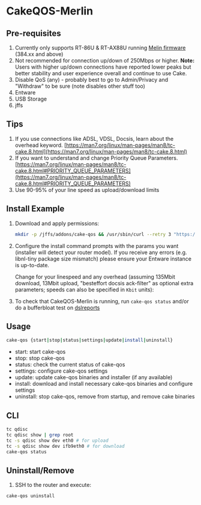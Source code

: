 # CakeQOS-Merlin

## Pre-requisites
1.  Currently only supports RT-86U & RT-AX88U running [Melin firmware](https://github.com/RMerl/asuswrt-merlin.ng) (384.xx and above)
2.  Not recommended for connection up/down of 250Mbps or higher. **Note:** Users with higher up/down connections have reported lower peaks but better stability and user experience overall and continue to use Cake.
3.  Disable QoS (any) - probably best to go to Admin/Privacy and "Withdraw" to be sure (note disables other stuff too)
4.  Entware
5.  USB Storage
6.  jffs

## Tips
1.  If you use connections like ADSL, VDSL, Docsis, learn about the overhead keyword. [https://man7.org/linux/man-pages/man8/tc-cake.8.html](https://man7.org/linux/man-pages/man8/tc-cake.8.html)
2.  If you want to understand and change Priority Queue Parameters. [https://man7.org/linux/man-pages/man8/tc-cake.8.html#PRIORITY_QUEUE_PARAMETERS](https://man7.org/linux/man-pages/man8/tc-cake.8.html#PRIORITY_QUEUE_PARAMETERS)
3.  Use 90-95% of your line speed as upload/download limits

## Install Example

1.  Download and apply permissions:
    ```sh
    mkdir -p /jffs/addons/cake-qos && /usr/sbin/curl --retry 3 "https://raw.githubusercontent.com/ttgapers/cakeqos-merlin/master/cake-qos.sh" -o "/jffs/addons/cake-qos/cake-qos" && chmod 0755 /jffs/addons/cake-qos/cake-qos && sh /jffs/addons/cake-qos/cake-qos install
    ```

2.  Configure the install command prompts with the params you want (installer will detect your router model). If you receive any errors (e.g. libnl-tiny package size mismatch) please ensure your Entware instance is up-to-date.

    Change for your linespeed and any overhead (assuming 135Mbit download, 13Mbit upload, "besteffort docsis ack-filter" as optional extra parameters; speeds can also be specified in `Kbit` units):

3.  To check that CakeQOS-Merlin is running, run `cake-qos status` and/or do a bufferbloat test on [dslreports](https://www.dslreports.com/speedtest)

## Usage

```sh
cake-qos {start|stop|status|settings|update|install|uninstall}
```

-   start:   start cake-qos
-   stop:    stop cake-qos
-   status:   check the current status of cake-qos
-   settings: configure cake-qos settings
-   update: update cake-qos binaries and installer (if any available)
-   install: download and install necessary cake-qos binaries and configure settings
-   uninstall: stop cake-qos, remove from startup, and remove cake binaries

## CLI
```sh
tc qdisc
tc qdisc show | grep root
tc -s qdisc show dev eth0 # for upload
tc -s qdisc show dev ifb9eth0 # for download
cake-qos status
```
## Uninstall/Remove

1.  SSH to the router and execute:
```sh
cake-qos uninstall
```
